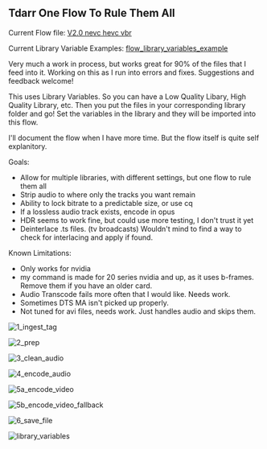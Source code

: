 ## Tdarr One Flow To Rule Them All
Current Flow file:  [V2.0 nevc hevc vbr](https://github.com/samssausages/tdarr/blob/452e79832a65c514d0fdedc81e9febbeffe41464/V2.0%20nevc%20hevc%20vbr)

Current Library Variable Examples: [flow_library_variables_example](https://github.com/samssausages/tdarr/blob/7a9ca823cd345d1167f9d5c64fb1eb7f86a20f57/flow_library_variables_example)

Very much a work in process, but works great for 90% of the files that I feed into it.  Working on this as I run into errors and fixes.  Suggestions and feedback welcome!

This uses Library Variables.  So you can have a Low Quality Libary, High Quality Library, etc.  Then you put the files in your corresponding library folder and go!  Set the variables in the library and they will be imported into this flow.

I'll document the flow when I have more time.  But the flow itself is quite self explanitory.

Goals:
- Allow for multiple libraries, with different settings, but one flow to rule them all
- Strip audio to where only the tracks you want remain
- Ability to lock bitrate to a predictable size, or use cq
- If a lossless audio track exists, encode in opus
- HDR seems to work fine, but could use more testing, I don't trust it yet
- Deinterlace .ts files. (tv broadcasts) Wouldn't mind to find a way to check for interlacing and apply if found.

Known Limitations:
- Only works for nvidia
- my command is made for 20 series nvidia and up, as it uses b-frames. Remove them if you have an older card.
- Audio Transcode fails more often that I would like.  Needs work.
- Sometimes DTS MA isn't picked up properly. 
- Not tuned for avi files, needs work.  Just handles audio and skips them.

![1_ingest_tag](https://github.com/samssausages/tdarr/blob/main/1_ingest_tag.png)

![2_prep](https://github.com/samssausages/tdarr/blob/main/2_prep.png)

![3_clean_audio](https://github.com/samssausages/tdarr/blob/main/3_clean_audio.png)

![4_encode_audio](https://github.com/samssausages/tdarr/blob/main/4_encode_audio.png)

![5a_encode_video](https://github.com/samssausages/tdarr/blob/main/5_encode_video.png)

![5b_encode_video_fallback](https://github.com/samssausages/tdarr/blob/main/5b_encode_video_fallback.png)

![6_save_file](https://github.com/samssausages/tdarr/blob/main/6_save_file.png)

![library_variables](https://github.com/samssausages/tdarr/blob/main/library_variables.png)








